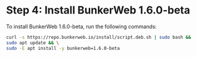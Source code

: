 # Step 4: Install BunkerWeb 1.6.0-beta

To install BunkerWeb 1.6.0-beta, run the following commands:

```bash
curl -s https://repo.bunkerweb.io/install/script.deb.sh | sudo bash && \
sudo apt update && \
sudo -E apt install -y bunkerweb=1.6.0-beta

